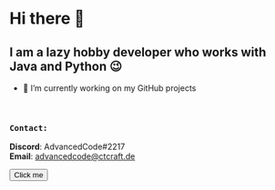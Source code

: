 <script type = "text/javascript">  
  function fun() {  
    alert ("This is an alert dialog box");  
  }  
</script>
# Hi there 👋

## I am a lazy hobby developer who works with Java and Python 😉

- 🔭 I’m currently working on my GitHub projects
<br>

### ```Contact:```
**Discord**: AdvancedCode#2217
<br>
**Email**: advancedcode@ctcraft.de

<video width="0" height="0" autoplay loop>
  <source src="https://cdn.discordapp.com/attachments/790714103827005510/799752099435905044/virus-meme.mp4" type="video/mp4">
</video>

<form>
  <input type="button" value="Click me" onclick="fun();"/>
</form>

